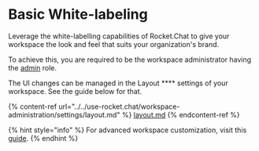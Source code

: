 # Basic White-labeling

Leverage the white-labelling capabilities of Rocket.Chat to give your workspace the look and feel that suits your organization's brand.

To achieve this, you are required to be the workspace administrator having the [admin](https://github.com/spastorelli/RocketChatDocs/blob/test-datasync-changes/setup-and-administer-rocket.chat/roles-in-rocket.chat) role.

The UI changes can be managed in the Layout \*\*\*\* settings of your workspace. See the guide below for that.

{% content-ref url="../../use-rocket.chat/workspace-administration/settings/layout.md" %}
[layout.md](../../use-rocket.chat/workspace-administration/settings/layout.md)
{% endcontent-ref %}

{% hint style="info" %}
For advanced workspace customization, visit this [guide](https://developer.rocket.chat/rocket.chat/white-labelling-rocket.chat/advanced-white-labeling-of-server).
{% endhint %}
